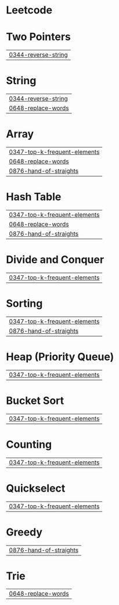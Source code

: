 # Leetcode


# Two Pointers
|  |
| ------- |
| [0344-reverse-string](https://github.com/snehabhagat/Leetcode/tree/master/0344-reverse-string) |
# String
|  |
| ------- |
| [0344-reverse-string](https://github.com/snehabhagat/Leetcode/tree/master/0344-reverse-string) |
| [0648-replace-words](https://github.com/snehabhagat/Leetcode/tree/master/0648-replace-words) |
# Array
|  |
| ------- |
| [0347-top-k-frequent-elements](https://github.com/snehabhagat/Leetcode/tree/master/0347-top-k-frequent-elements) |
| [0648-replace-words](https://github.com/snehabhagat/Leetcode/tree/master/0648-replace-words) |
| [0876-hand-of-straights](https://github.com/snehabhagat/Leetcode/tree/master/0876-hand-of-straights) |
# Hash Table
|  |
| ------- |
| [0347-top-k-frequent-elements](https://github.com/snehabhagat/Leetcode/tree/master/0347-top-k-frequent-elements) |
| [0648-replace-words](https://github.com/snehabhagat/Leetcode/tree/master/0648-replace-words) |
| [0876-hand-of-straights](https://github.com/snehabhagat/Leetcode/tree/master/0876-hand-of-straights) |
# Divide and Conquer
|  |
| ------- |
| [0347-top-k-frequent-elements](https://github.com/snehabhagat/Leetcode/tree/master/0347-top-k-frequent-elements) |
# Sorting
|  |
| ------- |
| [0347-top-k-frequent-elements](https://github.com/snehabhagat/Leetcode/tree/master/0347-top-k-frequent-elements) |
| [0876-hand-of-straights](https://github.com/snehabhagat/Leetcode/tree/master/0876-hand-of-straights) |
# Heap (Priority Queue)
|  |
| ------- |
| [0347-top-k-frequent-elements](https://github.com/snehabhagat/Leetcode/tree/master/0347-top-k-frequent-elements) |
# Bucket Sort
|  |
| ------- |
| [0347-top-k-frequent-elements](https://github.com/snehabhagat/Leetcode/tree/master/0347-top-k-frequent-elements) |
# Counting
|  |
| ------- |
| [0347-top-k-frequent-elements](https://github.com/snehabhagat/Leetcode/tree/master/0347-top-k-frequent-elements) |
# Quickselect
|  |
| ------- |
| [0347-top-k-frequent-elements](https://github.com/snehabhagat/Leetcode/tree/master/0347-top-k-frequent-elements) |
# Greedy
|  |
| ------- |
| [0876-hand-of-straights](https://github.com/snehabhagat/Leetcode/tree/master/0876-hand-of-straights) |
# Trie
|  |
| ------- |
| [0648-replace-words](https://github.com/snehabhagat/Leetcode/tree/master/0648-replace-words) |